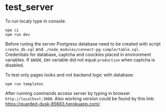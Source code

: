 # test_server
To run localy type in console:
```
npm ci
npm run dev
```
Before runing the server Postgress database need to be created with script
``create_db.sql`` and ``./node_modules/connect-pg-simple/table.sql``.
Credentials for database, captcha and coockies placed in environment variables.
If ``$NODE_ENV`` variable did not equal ``production`` when captcha is disabled.

To test only pages looks and not backend logic with database:
```
npm run templates
```
After running commands access server by typing in browser
``http://localhost:3000``.
Also working version could be found by this link:
https://guarded-dusk-85683.herokuapp.com/.